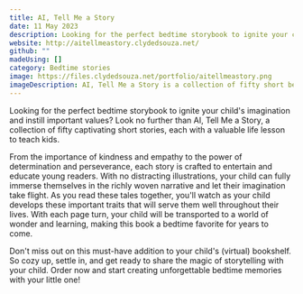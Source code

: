 ```yaml
---
title: AI, Tell Me a Story
date: 11 May 2023
description: Looking for the perfect bedtime storybook to ignite your child's imagination and instill important values? Look no further than AI, Tell Me a Story, a collection of fifty captivating short stories, each with a valuable life lesson to teach kids.
website: http://aitellmeastory.clydedsouza.net/
github: ""
madeUsing: []
category: Bedtime stories
image: https://files.clydedsouza.net/portfolio/aitellmeastory.png
imageDescription: AI, Tell Me a Story is a collection of fifty short bedtime stories
---
```


Looking for the perfect bedtime storybook to ignite your child's imagination and instill important values? Look no further than AI, Tell Me a Story, a collection of fifty captivating short stories, each with a valuable life lesson to teach kids.

From the importance of kindness and empathy to the power of determination and perseverance, each story is crafted to entertain and educate young readers. With no distracting illustrations, your child can fully immerse themselves in the richly woven narrative and let their imagination take flight. As you read these tales together, you'll watch as your child develops these important traits that will serve them well throughout their lives. With each page turn, your child will be transported to a world of wonder and learning, making this book a bedtime favorite for years to come.

Don't miss out on this must-have addition to your child's (virtual) bookshelf. So cozy up, settle in, and get ready to share the magic of storytelling with your child. Order now and start creating unforgettable bedtime memories with your little one!

